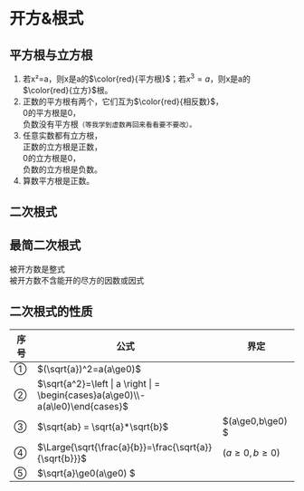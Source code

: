 # 开方&根式

## 平方根与立方根
1. 若x²=a，则x是a的$\color{red}{平方根}$；若$x^3=a$，则x是a的$\color{red}{立方}$根。
2. 正数的平方根有两个，它们互为$\color{red}{相反数}$，     
   0的平方根是0，       
   负数没有平方根`（等我学到虚数再回来看看要不要改）。`       
3. 任意实数都有立方根，    
   正数的立方根是正数，     
   0的立方根是0，   
   负数的立方根是负数。     
4. 算数平方根是正数。

## 二次根式
## 最简二次根式
被开方数是整式    
被开方数不含能开的尽方的因数或因式

## 二次根式的性质
| 序号 | 公式 | 界定 |
|-|-|-|
|①|$(\sqrt{a})^2=a(a\ge0)$ |
|②|$\sqrt{a^2}=\left \| a \right \| = \begin{cases}a(a\ge0)\\-a(a\le0)\end{cases}$
|③| $\sqrt{ab} = \sqrt{a}*\sqrt{b}$|$(a\ge0,b\ge0) $
|④| $\Large{\sqrt{\frac{a}{b}}=\frac{\sqrt{a}}{\sqrt{b}}}$|$(a\ge0,b\ge0)$|
|⑤|$\sqrt{a}\ge0(a\ge0) $|
